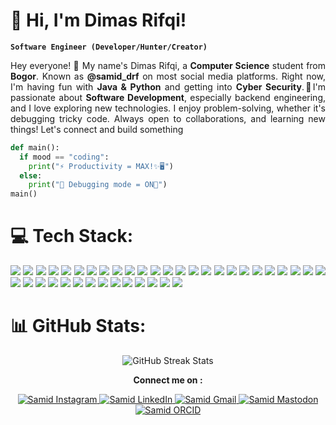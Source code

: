 # 👋 Hi, I'm Dimas Rifqi!  
**`Software Engineer (Developer/Hunter/Creator)`**<br/>

<p align="justify">
  Hey everyone! 👋 My name's Dimas Rifqi, a <strong>Computer Science</strong> student from <strong>Bogor</strong>. Known as <strong>@samid_drf</strong> on most social media platforms. Right now, I'm having fun with  
  <strong>Java & Python</strong> and getting into <strong>Cyber Security</strong>.🚀I'm passionate about <strong>Software Development</strong>, especially backend engineering, and I love exploring new technologies.  
  I enjoy problem-solving, whether it's debugging tricky code. Always open to collaborations, and learning new things! Let's connect and build something 
</p>

  ```python
  def main():
    if mood == "coding":
      print("⚡ Productivity = MAX!✨🖥️")
    else:
      print("🐞 Debugging mode = ON🤯")
  main()
```

# 💻 Tech Stack:
<p align="justify">
  <img src="https://img.shields.io/badge/c-%2300599C.svg?style=for-the-badge&logo=c&logoColor=white">
  <img src="https://img.shields.io/badge/c%23-%23239120.svg?style=for-the-badge&logo=csharp&logoColor=white">
  <img src="https://img.shields.io/badge/c++-%2300599C.svg?style=for-the-badge&logo=c%2B%2B&logoColor=white">
  <img src="https://img.shields.io/badge/css3-%231572B6.svg?style=for-the-badge&logo=css3&logoColor=white">
  <img src="https://img.shields.io/badge/elixir-%234B275F.svg?style=for-the-badge&logo=elixir&logoColor=white">
  <img src="https://img.shields.io/badge/java-%23ED8B00.svg?style=for-the-badge&logo=openjdk&logoColor=white">
  <img src="https://img.shields.io/badge/html5-%23E34F26.svg?style=for-the-badge&logo=html5&logoColor=white">
  <img src="https://img.shields.io/badge/javascript-%23323330.svg?style=for-the-badge&logo=javascript&logoColor=%23F7DF1E">
  <img src="https://img.shields.io/badge/php-%23777BB4.svg?style=for-the-badge&logo=php&logoColor=white">
  <img src="https://img.shields.io/badge/firebase-%23039BE5.svg?style=for-the-badge&logo=firebase">
  <img src="https://img.shields.io/badge/vercel-%23000000.svg?style=for-the-badge&logo=vercel&logoColor=white">
  <img src="https://img.shields.io/badge/.NET-5C2D91?style=for-the-badge&logo=.net&logoColor=white">
  <img src="https://img.shields.io/badge/Anaconda-%2344A833.svg?style=for-the-badge&logo=anaconda&logoColor=white">
  <img src="https://img.shields.io/badge/django-%23092E20.svg?style=for-the-badge&logo=django&logoColor=white">
  <img src="https://img.shields.io/badge/laravel-%23FF2D20.svg?style=for-the-badge&logo=laravel&logoColor=white">
  <img src="https://img.shields.io/badge/NPM-%23CB3837.svg?style=for-the-badge&logo=npm&logoColor=white">
  <img src="https://img.shields.io/badge/node.js-6DA55F?style=for-the-badge&logo=node.js&logoColor=white">
  <img src="https://img.shields.io/badge/Next-black?style=for-the-badge&logo=next.js&logoColor=white">
  <img src="https://img.shields.io/badge/react-%2320232a.svg?style=for-the-badge&logo=react&logoColor=%2361DAFB">
  <img src="https://img.shields.io/badge/Streamlit-%23FE4B4B.svg?style=for-the-badge&logo=streamlit&logoColor=white">
  <img src="https://img.shields.io/badge/spring-%236DB33F.svg?style=for-the-badge&logo=spring&logoColor=white">
  <img src="https://img.shields.io/badge/vue.js-%2335495e.svg?style=for-the-badge&logo=vuedotjs&logoColor=%234FC08D">
  <img src="https://img.shields.io/badge/apache-%23D42029.svg?style=for-the-badge&logo=apache&logoColor=white">
  <img src="https://img.shields.io/badge/mysql-4479A1.svg?style=for-the-badge&logo=mysql&logoColor=white">
  <img src="https://img.shields.io/badge/postgres-%23316192.svg?style=for-the-badge&logo=postgresql&logoColor=white">
  <img src="https://img.shields.io/badge/firebase-a08021?style=for-the-badge&logo=firebase&logoColor=ffcd34">
  <img src="https://img.shields.io/badge/MariaDB-003545?style=for-the-badge&logo=mariadb&logoColor=white">
  <img src="https://img.shields.io/badge/sqlite-%2307405e.svg?style=for-the-badge&logo=sqlite&logoColor=white">
  <img src="https://img.shields.io/badge/Supabase-3ECF8E?style=for-the-badge&logo=supabase&logoColor=white">
  <img src="https://img.shields.io/badge/adobe%20illustrator-%23FF9A00.svg?style=for-the-badge&logo=adobe%20illustrator&logoColor=white">
  <img src="https://img.shields.io/badge/Canva-%2300C4CC.svg?style=for-the-badge&logo=Canva&logoColor=white">
  <img src="https://img.shields.io/badge/figma-%23F24E1E.svg?style=for-the-badge&logo=figma&logoColor=white">
  <img src="https://img.shields.io/badge/git-%23F05033.svg?style=for-the-badge&logo=git&logoColor=white">
  <img src="https://img.shields.io/badge/gitlab-%23181717.svg?style=for-the-badge&logo=gitlab&logoColor=white">
  <img src="https://img.shields.io/badge/github%20actions-%232671E5.svg?style=for-the-badge&logo=githubactions&logoColor=white">
  <img src="https://img.shields.io/badge/github-%23121011.svg?style=for-the-badge&logo=github&logoColor=white">
  <img src="https://img.shields.io/badge/Arduino-00979D?style=for-the-badge&logo=Arduino&logoColor=white">
  <img src="https://img.shields.io/badge/kubernetes-%23326ce5.svg?style=for-the-badge&logo=kubernetes&logoColor=white">
  <img src="https://img.shields.io/badge/Postman-FF6C37?style=for-the-badge&logo=postman&logoColor=white">
</p>

# 📊 GitHub Stats:
<p align="center">
  <img src="https://nirzak-streak-stats.vercel.app/?user=samidrf&theme=dark&hide_border=true" alt="GitHub Streak Stats"/>
</p>

<p align="center">  
  <strong>Connect me on :</strong>  
</p>  

<p align="center">
  <a target="_blank" href="https://instagram.com/samid_drf">
    <img alt="Samid Instagram" src="https://img.shields.io/badge/Instagram-ff0000?style=flat-square&logo=instagram&logoColor=white" />
  </a>
  <a target="_blank" href="https://www.linkedin.com/in/samidrf">
    <img alt="Samid LinkedIn" src="https://img.shields.io/badge/LinkedIn-0077B5?style=flat-square&logo=linkedin&logoColor=white" />
  </a>
  <a target="_blank" href="mailto:dimasrifqi358@gmail.com">
    <img alt="Samid Gmail" src="https://img.shields.io/badge/Gmail-D14836?style=flat-square&logo=gmail&logoColor=white" />
  </a>
  <a target="_blank" href="https://mastodon.social/@samid_drf">
    <img alt="Samid Mastodon" src="https://img.shields.io/badge/Mastodon-6364FF?style=flat-square&logo=mastodon&logoColor=white" />
  </a>
  <a target="_blank" href="https://orcid.org/0009-0009-8437-9639">
    <img alt="Samid ORCID" src="https://img.shields.io/badge/ORCID-A6CE39?style=flat-square&logo=orcid&logoColor=white" />
  </a>
</p>


